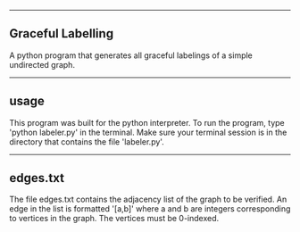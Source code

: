 ----------------------------
Graceful Labelling
----------------------------

A python program that generates all graceful
labelings of a simple undirected graph.

------------------
usage
------------------
This program was built for the python interpreter.
To run the program, type 'python labeler.py' in
the terminal. Make sure your terminal session is in
the directory that contains the file 'labeler.py'.

------------------
edges.txt
------------------
The file edges.txt contains the adjacency list of the graph
to be verified. An edge in the list is formatted '[a,b]' 
where a and b are integers corresponding to vertices in the
graph. The vertices must be 0-indexed.
